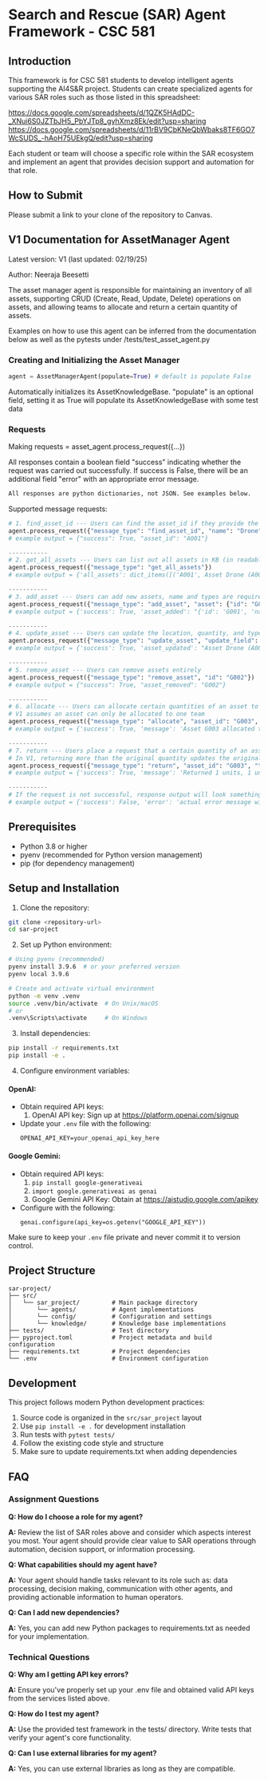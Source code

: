 # Search and Rescue (SAR) Agent Framework - CSC 581

## Introduction

This framework is for CSC 581 students to develop intelligent agents supporting the AI4S&R project. Students can create specialized agents for various SAR roles such as those listed in this spreadsheet:

https://docs.google.com/spreadsheets/d/1QZK5HAdDC-_XNui6S0JZTbJH5_PbYJTp8_gyhXmz8Ek/edit?usp=sharing
https://docs.google.com/spreadsheets/d/11rBV9CbKNeQbWbaks8TF6GO7WcSUDS_-hAoH75UEkgQ/edit?usp=sharing

Each student or team will choose a specific role within the SAR ecosystem and implement an agent that provides decision support and automation for that role.

## How to Submit
Please submit a link to your clone of the repository to Canvas. 


## V1 Documentation for AssetManager Agent
Latest version: V1 (last updated: 02/19/25)

Author: Neeraja Beesetti

The asset manager agent is responsible for maintaining an inventory of all assets, supporting CRUD (Create, Read, Update, Delete) operations on assets, and allowing teams to allocate and return a certain quantity of assets. 

Examples on how to use this agent can be inferred from the documentation below as well as the pytests under /tests/test_asset_agent.py

### Creating and Initializing the Asset Manager
```python
agent = AssetManagerAgent(populate=True) # default is populate False
```
Automatically initializes its AssetKnowledgeBase.
"populate" is an optional field, setting it as True will populate its AssetKnowledgeBase with some test data

### Requests
Making requests = asset_agent.process_request({...})

All responses contain a boolean field "success" indicating whether the request was carried out successfully.
If success is False, there will be an additional field "error" with an appropriate error message. 

```bash
All responses are python dictionaries, not JSON. See examples below.
```

Supported message requests:
```python
# 1. find_asset_id --- Users can find the asset_id if they provide the asset name (assumes 1 to 1 relation)
agent.process_request({"message_type": "find_asset_id", "name": "Drone"}) 
# example output = {"success": True, "asset_id": "A001"}

-----------
# 2. get_all_assets --- Users can list out all assets in KB (in readable format)
agent.process_request({"message_type": "get_all_assets"})
# example output = {'all_assets': dict_items([('A001', Asset Drone (A001) of {'Aerial', 'UAV', 'Camera'} at SAR Base ((0, 0)) with 5 total units, 5 available, allocation status: (False, None)), ('A002', Asset Helicopter (A002) of {'Aerial', 'Vehicle'} at SAR Base ((0, 0)) with 1 total units, 1 available, allocation status: (False, None))])}

-----------
# 3. add_asset --- Users can add new assets, name and types are required params, rest are optional
agent.process_request({"message_type": "add_asset", "asset": {"id": "G001", "name": "Flashlight", "types": {"Tool", "Light", "Ground"}, "quantity": 2, "location_name": "SAR Base"} })
# example output = {'success': True, 'asset_added': "{'id': 'G001', 'name': 'Flashlight', 'types': {'Ground', 'Light', 'Tool'}, 'quantity': 2, 'location_name': 'SAR Base'}"}

-----------
# 4. update_asset --- Users can update the location, quantity, and types of existing assets
agent.process_request({"message_type": "update_asset", "update_field": "location", "name": "Drone", "location": "Donner Pass"})
# example output = {'success': True, 'asset_updated': "Asset Drone (A001) of {'Surveillance', 'UAV', 'Camera', 'Aerial'} at Donner Pass ((0, 0)) with 6 total units, 5 available, allocation status: (False, None)"}

-----------
# 5. remove_asset --- Users can remove assets entirely
agent.process_request({"message_type": "remove_asset", "id": "G002"})
# example output = {"success": True, "asset_removed": "G002"}

-----------
# 6. allocate --- Users can allocate certain quantities of an asset to a certain team
# V1 assumes an asset can only be allocated to one team
agent.process_request({"message_type": "allocate", "asset_id": "G003", "team_id": "GroundTroop1", "quantity": 2})
# example output = {'success': True, 'message': 'Asset G003 allocated to team GroundTroop1, 4 units remaining'}

-----------
# 7. return --- Users place a request that a certain quantity of an asset has been returned by a certain team
# In V1, returning more than the original quantity updates the original quantity value
agent.process_request({"message_type": "return", "asset_id": "G003", "team_id": "GroundTroop1", "quantity": 1})
# example output = {'success': True, 'message': 'Returned 1 units, 1 units still in use'}

-----------
# If the request is not successful, response output will look something like this:
# example output = {'success': False, 'error': 'actual error message will be written here'}
```


## Prerequisites

- Python 3.8 or higher
- pyenv (recommended for Python version management)
- pip (for dependency management)

## Setup and Installation

1. Clone the repository:
```bash
git clone <repository-url>
cd sar-project
```

2. Set up Python environment:
```bash
# Using pyenv (recommended)
pyenv install 3.9.6  # or your preferred version
pyenv local 3.9.6

# Create and activate virtual environment
python -m venv .venv
source .venv/bin/activate  # On Unix/macOS
# or
.venv\Scripts\activate     # On Windows
```

3. Install dependencies:
```bash
pip install -r requirements.txt
pip install -e .
```

4. Configure environment variables:

#### OpenAI:
- Obtain required API keys:
  1. OpenAI API key: Sign up at https://platform.openai.com/signup
- Update your `.env` file with the following:
    ```
    OPENAI_API_KEY=your_openai_api_key_here
    ```
#### Google Gemini:
- Obtain required API keys:
  1. ``` pip install google-generativeai ```
  2. ``` import google.generativeai as genai ```
  3. Google Gemini API Key: Obtain at https://aistudio.google.com/apikey
- Configure with the following:
  ```
  genai.configure(api_key=os.getenv("GOOGLE_API_KEY"))
  ```

Make sure to keep your `.env` file private and never commit it to version control.

## Project Structure

```
sar-project/
├── src/
│   └── sar_project/         # Main package directory
│       └── agents/          # Agent implementations
│       └── config/          # Configuration and settings
│       └── knowledge/       # Knowledge base implementations
├── tests/                   # Test directory
├── pyproject.toml           # Project metadata and build configuration
├── requirements.txt         # Project dependencies
└── .env                     # Environment configuration
```

## Development

This project follows modern Python development practices:

1. Source code is organized in the `src/sar_project` layout
2. Use `pip install -e .` for development installation
3. Run tests with `pytest tests/`
4. Follow the existing code style and structure
5. Make sure to update requirements.txt when adding dependencies


## FAQ

### Assignment Questions

**Q: How do I choose a role for my agent?**

**A:** Review the list of SAR roles above and consider which aspects interest you most. Your agent should provide clear value to SAR operations through automation, decision support, or information processing.

**Q: What capabilities should my agent have?**

**A:** Your agent should handle tasks relevant to its role such as: data processing, decision making, communication with other agents, and providing actionable information to human operators.

**Q: Can I add new dependencies?**

**A:** Yes, you can add new Python packages to requirements.txt as needed for your implementation.


### Technical Questions

**Q: Why am I getting API key errors?**

**A:** Ensure you've properly set up your .env file and obtained valid API keys from the services listed above.

**Q: How do I test my agent?**

**A:** Use the provided test framework in the tests/ directory. Write tests that verify your agent's core functionality.

**Q: Can I use external libraries for my agent?**

**A:** Yes, you can use external libraries as long as they are compatible.
